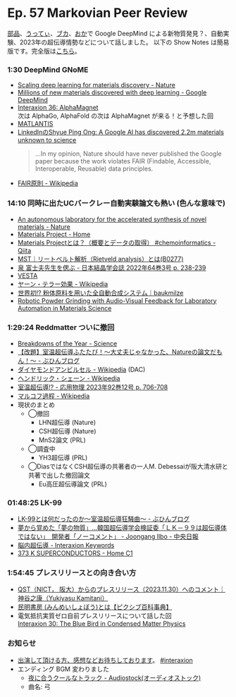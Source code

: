 # Ep. 57 Markovian Peer Review

[部品](https://twitter.com/tjmlab)、[うってぃ](https://twitter.com/tmy_usgm)、[ブカ](https://twitter.com/elmizbuka)、[おか](https://twitter.com/nowohyeah)で Google DeepMind による新物質発見？、自動実験、2023年の超伝導情勢などについて話しました。
以下の Show Notes は簡易版です。完全版は[こちら](https://interaxion-podcast.github.io/57)。

### 1:30 DeepMind GNoME

- [Scaling deep learning for materials discovery - Nature](https://www.nature.com/articles/s41586-023-06735-9)
- [Millions of new materials discovered with deep learning - Google DeepMind](https://deepmind.google/discover/blog/millions-of-new-materials-discovered-with-deep-learning/)
- [Interaxion 36: AlphaMagnet](https://interaxion-podcast.github.io/36)  
  次は AlphaGo, AlphaFold の次は AlphaMagnet が来る！と予想した回
- [MATLANTIS](https://matlantis.com/ja/)
- [LinkedInのShyue Ping Ong: A Google AI has discovered 2.2m materials unknown to science](https://www.linkedin.com/posts/ongsp_a-google-ai-has-discovered-22m-materials-activity-7136223630731988992-hHlZ)  
  >…In my opinion, Nature should have never published the Google paper because the work violates FAIR (Findable, Accessible, Interoperable, Reusable) data principles.
- [FAIR原則 - Wikipedia](https://ja.wikipedia.org/wiki/FAIR%E5%8E%9F%E5%89%87)

### 14:10 同時に出たUCバークレー自動実験論文も熱い (色んな意味で)

- [An autonomous laboratory for the accelerated synthesis of novel materials - Nature](https://www.nature.com/articles/s41586-023-06734-w)
- [Materials Project - Home](https://next-gen.materialsproject.org/)
- [Materials Projectとは？（概要とデータの取得） #chemoinformatics - Qiita](https://qiita.com/oki_kosuke/items/6be3d1dbe1c7e16a5276)
- [MST｜リートベルト解析（Rietveld analysis）とは(B0277)](https://www.mst.or.jp/casestudy/tabid/1318/pdid/623/Default.aspx)
- [泉 富士夫先生を偲ぶ - 日本結晶学会誌 2022年64巻3号 p. 238-239](https://www.jstage.jst.go.jp/article/jcrsj/64/3/64_238/_article/-char/ja/)
- [VESTA](https://jp-minerals.org/vesta/jp/)
- [ヤーン・テラー効果 - Wikipedia](https://ja.wikipedia.org/wiki/%E3%83%A4%E3%83%BC%E3%83%B3%E3%83%BB%E3%83%86%E3%83%A9%E3%83%BC%E5%8A%B9%E6%9E%9C)
- [世界初!? 粉体原料を用いた全自動合成システム｜baukmilze](https://note.com/baukmilze/n/n244c36f150a2)  
- [Robotic Powder Grinding with Audio-Visual Feedback for Laboratory Automation in Materials Science](https://omron-sinicx.github.io/powder-grinding/)  

### 1:29:24 Reddmatter ついに撤回

- [Breakdowns of the Year - Science](https://www.science.org/doi/10.1126/science.adn4880)
- [【改題】室温超伝導ふたたび！～大丈夫じゃなかった、Natureの論文だもん！～ - ぶひんブログ](https://buhin-blog.blogspot.com/2023/03/nature.html)
- [ダイヤモンドアンビルセル - Wikipedia](https://ja.wikipedia.org/wiki/%E3%83%80%E3%82%A4%E3%83%A4%E3%83%A2%E3%83%B3%E3%83%89%E3%82%A2%E3%83%B3%E3%83%93%E3%83%AB%E3%82%BB%E3%83%AB) (DAC)
- [ヘンドリック・シェーン - Wikipedia](https://ja.wikipedia.org/wiki/%E3%83%98%E3%83%B3%E3%83%89%E3%83%AA%E3%83%83%E3%82%AF%E3%83%BB%E3%82%B7%E3%82%A7%E3%83%BC%E3%83%B3)
- [室温超伝導!? - 応用物理 2023年92巻12号 p. 706-708](https://www.jstage.jst.go.jp/article/oubutsu/92/12/92_706/_article/-char/ja)  
- [マルコフ過程 - Wikipedia](https://ja.wikipedia.org/wiki/%E3%83%9E%E3%83%AB%E3%82%B3%E3%83%95%E9%81%8E%E7%A8%8B)
- 現状のまとめ
  - ◯撤回
    - LHN超伝導 (Nature)  
    - CSH超伝導 (Nature)  
    - MnS2論文 (PRL)
  - ◯調査中
    - YH3超伝導 (PRL)  
  - ◯DiasではなくCSH超伝導の共著者の一人M. Debessaiが阪大清水研と共著で出した撤回論文
    - Eu高圧超伝導論文 (PRL)  

### 01:48:25 LK-99

- [LK-99とは何だったのか～室温超伝導狂騒曲～ - ぶひんブログ](https://buhin-blog.blogspot.com/2023/11/lk-99.html)
- [夢から覚めた「夢の物質」…韓国超伝導学会検証委「ＬＫ－９９は超伝導体ではない」　開発者「ノーコメント」 - Joongang Ilbo - 中央日報](https://japanese.joins.com/JArticle/312656)
- [脳内超伝導 - Interaxion Keywords](https://interaxion-podcast.github.io/keywords/sc-in-brain/)
- [373 K SUPERCONDUCTORS - Home C1](https://www.373k-superconductors.com/)

### 1:54:45 プレスリリースとの向き合い方

- [QST（NICT， 阪大）からのプレスリリース（2023.11.30）へのコメント｜神谷之康（Yukiyasu Kamitani）](https://note.com/ykamit/n/n06d9c6b6e968)
- [民明書房 (みんめいしょぼう)とは【ピクシブ百科事典】](https://dic.pixiv.net/a/%E6%B0%91%E6%98%8E%E6%9B%B8%E6%88%BF)
- 電気抵抗実質ゼロ自前プレスリリースについて話した回  
  [Interaxion 30: The Blue Bird in Condensed Matter Physics](https://interaxion-podcast.github.io/30#11844-%E9%9B%BB%E6%B0%97%E6%8A%B5%E6%8A%97%E5%AE%9F%E8%B3%AA%E3%82%BC%E3%83%AD)

### お知らせ

- [出演して頂ける方、感想などお待ちしております](https://interaxion-podcast.github.io/feedback/)。 [#interaxion](https://twitter.com/hashtag/interaxion)
- エンディング BGM 変わりました
  - [夜に合うクールなトラック - Audiostock(オーディオストック)](https://audiostock.jp/audio/1409484)
  - 曲名: 弓
